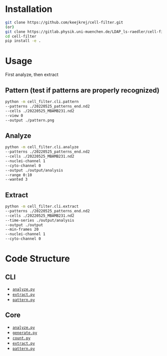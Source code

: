# Installation

```bash
git clone https://github.com/keejkrej/cell-filter.git
(or)
git clone https://gitlab.physik.uni-muenchen.de/LDAP_ls-raedler/cell-filter.git
cd cell-filter
pip install -e .
```

# Usage

First analyze, then extract

## Pattern (test if patterns are properly recognized)

```bash
python -m cell_filter.cli.pattern
--patterns ./20220525_patterns_end.nd2
--cells ./20220525_MBAMB231.nd2
--view 0
--output ./pattern.png
```

## Analyze

```bash
python -m cell_filter.cli.analyze
--patterns ./20220525_patterns_end.nd2
--cells ./20220525_MBAMB231.nd2
--nuclei-channel 1
--cyto-channel 0
--output ./output/analysis
--range 0:10
--wanted 3
```

## Extract

```bash
python -m cell_filter.cli.extract
--patterns ./20220525_patterns_end.nd2
--cells ./20220525_MBAMB231.nd2
--time-series ./output/analysis
--output ./output
--min-frames 20
--nuclei-channel 1
--cyto-channel 0
```

# Code Structure

## CLI

- [`analyze.py`](src/cell_filter/cli/analyze.py)
- [`extract.py`](src/cell_filter/cli/extract.py)
- [`pattern.py`](src/cell_filter/cli/pattern.py)

## Core

- [`analyze.py`](src/cell_filter/core/analyze.py)
- [`generate.py`](src/cell_filter/core/generate.py)
- [`count.py`](src/cell_filter/core/count.py)
- [`extract.py`](src/cell_filter/core/extract.py)
- [`pattern.py`](src/cell_filter/core/pattern.py)
